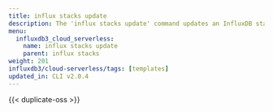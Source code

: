 ```yaml
---
title: influx stacks update
description: The 'influx stacks update' command updates an InfluxDB stack.
menu:
  influxdb3_cloud_serverless:
    name: influx stacks update
    parent: influx stacks
weight: 201
influxdb3/cloud-serverless/tags: [templates]
updated_in: CLI v2.0.4
---
```


{{< duplicate-oss >}}
